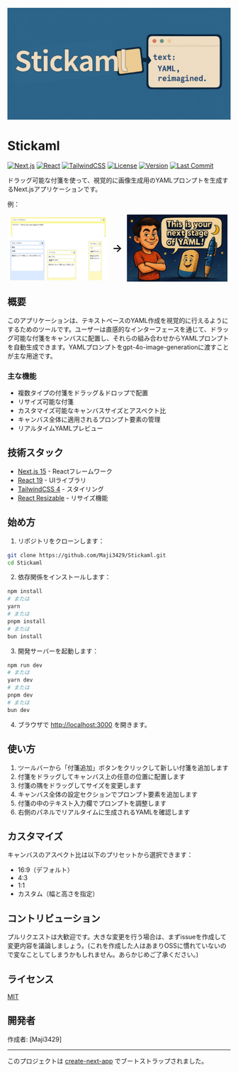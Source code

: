 ![Stickaml](./assets/images/top_image.jpg)
# Stickaml

[![Next.js](https://img.shields.io/badge/Next.js-15.2.4-black?logo=next.js)](https://nextjs.org/)
[![React](https://img.shields.io/badge/React-19.0.0-blue?logo=react)](https://reactjs.org/)
[![TailwindCSS](https://img.shields.io/badge/TailwindCSS-4.0-38B2AC?logo=tailwind-css)](https://tailwindcss.com/)
[![License](https://img.shields.io/badge/License-MIT-yellow.svg)](https://opensource.org/licenses/MIT)
[![Version](https://img.shields.io/badge/version-0.1.0-green.svg)](https://github.com/Maji3429/Stickaml)
[![Last Commit](https://img.shields.io/github/last-commit/Maji3429/Stickaml?logo=github)](https://github.com/Maji3429/Stickaml)

ドラッグ可能な付箋を使って、視覚的に画像生成用のYAMLプロンプトを生成するNext.jsアプリケーションです。

例：
<div style="display: flex; align-items: center;">
  <img src="./assets/images/left-gui.png" alt="Left GUI" style="width: 45%; margin-right: 10px;" />
  <span style="font-size: 24px; font-weight: bold;">→</span>
  <img src="./assets/images/generated.png" alt="Generated Output" style="width: 45%; margin-left: 10px;" />
</div>

## 概要

このアプリケーションは、テキストベースのYAML作成を視覚的に行えるようにするためのツールです。ユーザーは直感的なインターフェースを通じて、ドラッグ可能な付箋をキャンバスに配置し、それらの組み合わせからYAMLプロンプトを自動生成できます。YAMLプロンプトをgpt-4o-image-generationに渡すことが主な用途です。

### 主な機能

- 複数タイプの付箋をドラッグ＆ドロップで配置
- リサイズ可能な付箋
- カスタマイズ可能なキャンバスサイズとアスペクト比
- キャンバス全体に適用されるプロンプト要素の管理
- リアルタイムYAMLプレビュー

## 技術スタック

- [Next.js 15](https://nextjs.org/) - Reactフレームワーク
- [React 19](https://react.dev/) - UIライブラリ
- [TailwindCSS 4](https://tailwindcss.com/) - スタイリング
- [React Resizable](https://github.com/react-grid-layout/react-resizable) - リサイズ機能

## 始め方

1. リポジトリをクローンします：

```bash
git clone https://github.com/Maji3429/Stickaml.git
cd Stickaml
```

2. 依存関係をインストールします：

```bash
npm install
# または
yarn
# または
pnpm install
# または
bun install
```

3. 開発サーバーを起動します：

```bash
npm run dev
# または
yarn dev
# または
pnpm dev
# または
bun dev
```

4. ブラウザで [http://localhost:3000](http://localhost:3000) を開きます。

## 使い方

1. ツールバーから「付箋追加」ボタンをクリックして新しい付箋を追加します
2. 付箋をドラッグしてキャンバス上の任意の位置に配置します
3. 付箋の隅をドラッグしてサイズを変更します
4. キャンバス全体の設定セクションでプロンプト要素を追加します
5. 付箋の中のテキスト入力欄でプロンプトを調整します
6. 右側のパネルでリアルタイムに生成されるYAMLを確認します

## カスタマイズ

キャンバスのアスペクト比は以下のプリセットから選択できます：
- 16:9（デフォルト）
- 4:3
- 1:1
- カスタム（幅と高さを指定）

## コントリビューション

プルリクエストは大歓迎です。大きな変更を行う場合は、まずissueを作成して変更内容を議論しましょう。(これを作成した人はあまりOSSに慣れていないので変なことしてしまうかもしれません。あらかじめご了承ください。)

## ライセンス

[MIT](./LICENSE)

## 開発者

作成者: [Maji3429]

---

このプロジェクトは [create-next-app](https://nextjs.org/docs/app/api-reference/cli/create-next-app) でブートストラップされました。
